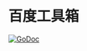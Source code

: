 # 百度工具箱
[![GoDoc](https://godoc.org/github.com/fzfile/baidu-tools?status.svg)](https://godoc.org/github.com/fzfile/baidu-tools)